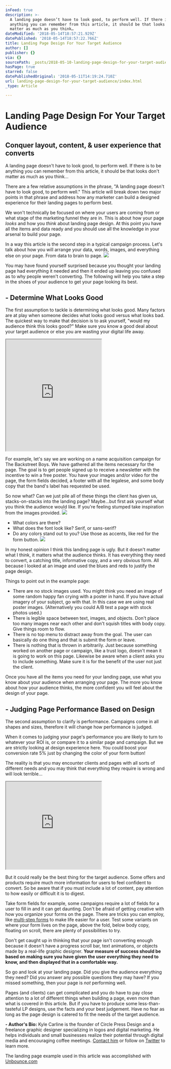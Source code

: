 ```yaml
---
inFeed: true
description: >-
  A landing page doesn’t have to look good, to perform well. If there is to be
  anything you can remember from this article, it should be that looks don’t
  matter as much as you think…
dateModified: '2018-05-14T18:57:21.929Z'
datePublished: '2018-05-14T18:57:22.766Z'
title: Landing Page Design For Your Target Audience
author: []
publisher: {}
via: {}
sourcePath: _posts/2018-05-10-landing-page-design-for-your-target-audience.md
hasPage: true
starred: false
datePublishedOriginal: '2018-05-11T14:19:24.710Z'
url: landing-page-design-for-your-target-audience/index.html
_type: Article

---
```

# Landing Page Design For Your Target Audience

## Conquer layout, content, & user experience that converts

A landing page doesn't have to look good, to perform well. If there is to be anything you can remember from this article, it should be that looks don't matter as much as you think...

There are a few relative assumptions in the phrase, "A landing page doesn't have to look good, to perform well." This article will break down two major points in that phrase and address how any marketer can build a designed experience for their landing pages to perform best.

We won't technically be focused on where your users are coming from or what stage of the marketing funnel they are in. This is about how your page _looks_ and how you _think_ about landing page design. At this point you have all the items and data ready and you should use all the knowledge in your arsenal to build your page.

In a way this article is the second step in a typical campaign process. Let's talk about how you will arrange your data, words, images, and everything else on your page. From data to brain to page.
![](https://the-grid-user-content.s3-us-west-2.amazonaws.com/b4d59cf3-a900-4951-98e4-608e110e6e3d.png)

You may have found yourself surprised because you thought your landing page had everything it needed and then it ended up leaving you confused as to why people weren't converting. The following will help you take a step in the shoes of your audience to get your page looking its best.

## - Determine What Looks Good

The first assumption to tackle is determining what looks good. Many factors are at play when someone decides what looks good versus what looks bad. The quickest way to make that decision is to ask yourself, "would my audience think this looks good?" Make sure you know a good deal about your target audience or else you are wasting your digital life away.

<iframe src="https://the-grid.github.io/ed-userhtml/?g=eJwljrEOgjAUAH-lvsRRW8XBIGXQyTgZF-OG5dG-hNKmfUH5e4lsN91d1dIoMk89amD88qbpyQ6lwYExncSHWnblTqm1WJGPIXEzMNQVdanxKHIyGhxzzKWUlqKbtiZ4if6NrSyCVdf7pcuv58PE8eYIFp-Gw1GBcEjWsYai2IP4-84htZg0qLkgl8QM82H9A-rBOAg" height="350" style=""></iframe>

For example, let's say we are working on a name acquisition campaign for The Backstreet Boys. We have gathered all the items necessary for the page. The goal is to get people signed up to receive a newsletter with the incentive to win a free poster. You have your images and/or video for the page, the form fields decided, a footer with all the legalese, and some body copy that the band's label has requested be used.

So now what? Can we just pile all of these things the client has given us, stacks-on-stacks into the landing page? Maybe...but first ask yourself what you think the audience would like. If you're feeling stumped take inspiration from the images provided.
![](https://the-grid-user-content.s3-us-west-2.amazonaws.com/91b7327a-ee80-44c3-a44d-72bfd20eefba.jpg)

* What colors are there?
* What does the font look like? Serif, or sans-serif?
* Do any colors stand out to you? Use those as accents, like red for the form button.
![](https://s3-us-west-2.amazonaws.com/the-grid-img/p/3c986e48b02ba30b427bef78b95bf18174d02b92.png)

In my honest opinion I think this landing page is ugly. But it doesn't matter what I think, it matters what the audience thinks. It has everything they need to convert, a catching title, informative copy, and a very obvious form. All because I looked at an image and used the blues and reds to justify the page design.

Things to point out in the example page:

* There are no stock images used. You might think you need an image of some random happy fan crying with a poster in hand. If you have actual imagery of your subject, go with that. In this case we are using real poster images. (Alternatively you could A/B test a page with stock photos used.)
* There is legible space between text, images, and objects. Don't place too many images near each other and don't squish titles with body copy. Give things room to flow.
* There is no top menu to distract away from the goal. The user can basically do one thing and that is submit the form or leave.
* There is nothing that is thrown in arbitrarily. Just because something worked on another page or campaign, like a trust logo, doesn't mean it is going to work on this page. Likewise be aware when a client asks you to include something. Make sure it is for the benefit of the user not just the client.

Once you have all the items you need for your landing page, use what you know about your audience when arranging your page. The more you know about how your audience thinks, the more confident you will feel about the design of your page.

## - Judging Page Performance Based on Design

The second assumption to clarify is performance. Campaigns come in all shapes and sizes, therefore it will change how performance is judged.

When it comes to judging your page's performance you are likely to turn to whatever your ROI is, or compare it to a similar page and campaign. But we are strictly looking at design experience here. You could boost your conversion rate 5% just by changing the color of your form button!

The reality is that you may encounter clients and pages with all sorts of different needs and you may think that everything they require is wrong and will look terrible...

<iframe src="https://the-grid.github.io/ed-userhtml/?g=eJwlzkEKwjAQQNGrxAGXmlhEtG0KegZBXMZmbAaapE0HtZ7eYHd_9fi1pZeYeO5RA-OHN6anLpQtBsZUiTdZduVOqbVYkR9iYhMYmpqeyXgUU2o1OOZhKqXsaHDzto1eon-glXd2xfc24tWO5wgLpWF_VCAcUudYQ3E4gfhTl5gsJg0q43LRc-S55gfheTaf" height="275" style=""></iframe>

But it could really be the best thing for the target audience. Some offers and products require much more information for users to feel confident to convert. So be aware that if you must include a lot of content, pay attention to how easily or difficult it is to digest.

Take form fields for example, some campaigns require a lot of fields for a user to fill in and it can get daunting. Don't be afraid of getting creative with how you organize your forms on the page. There are tricks you can employ, like [multi-step forms][0] to make life easier for a user. Test some variants on where your form lives on the page, above the fold, below body copy, floating on scroll, there are plenty of possibilities to try.

Don't get caught up in thinking that your page isn't converting enough because it doesn't have a progress scroll bar, text animations, or objects made by a real-life graphic designer. **Your measure of success should be based on making sure you have given the user everything they need to know, and then displayed that in a comfortable way.**

So go and look at your landing page. Did you give the audience everything they need? Did you answer any possible questions they may have? If you missed something, then your page is _not_ performing well.

Pages (and clients) can get complicated and you do have to pay close attention to a lot of different things when building a page, even more than what is covered in this article. But if you have to produce some less-than-tasteful LP designs, use the facts and your best judgement. Have no fear as long as the page design is catered to fit the needs of the target audience.

**- Author's Bio:** Kyle Carline is the founder of Circle Press Design and a freelance graphic designer specializing in logos and digital marketing. He helps individuals and small businesses realize their potential through digital media and encouraging coffee meetings. [Contact him][1] or follow on [Twitter][2] to learn more.

The landing page example used in this article was accomplished with [Unbounce.com][3]

[0]: https://codepen.io/atakan/pen/gqbIz
[1]: http://circlepress.design/contact-me "Contact Me!"
[2]: http://twitter.com/kylecarline "Twitter"
[3]: http://Unbounce.com/